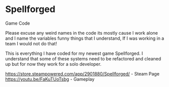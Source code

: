 # Spellforged
Game Code

Please excuse any weird names in the code its mostly cause I work alone and I name the variables funny things that I understand, If I was working in a team I would not do that!

This is everything I have coded for my newest game Spellforged. I understand that some of these systems need to be refactored and cleaned up but for now they work for a solo developer.

https://store.steampowered.com/app/2901880/Spellforged/  -  Steam Page
https://youtu.be/FaKuTUoTsbg  -  Gameplay
